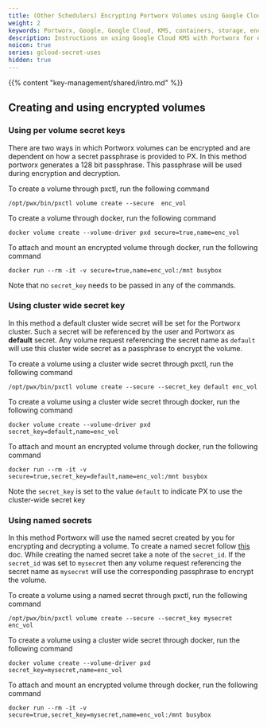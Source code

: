 ```yaml
---
title: (Other Schedulers) Encrypting Portworx Volumes using Google Cloud KMS
weight: 2
keywords: Portworx, Google, Google Cloud, KMS, containers, storage, encryption
description: Instructions on using Google Cloud KMS with Portworx for encrypting Portworx Volumes
noicon: true
series: gcloud-secret-uses
hidden: true
---
```


{{% content "key-management/shared/intro.md" %}}

## Creating and using encrypted volumes

### Using per volume secret keys

There are two ways in which Portworx volumes can be encrypted and are dependent on how a secret passphrase is provided to PX. In this method portworx generates a 128 bit passphrase. This passphrase will be used during encryption and decryption.

To create a volume through pxctl, run the following command

```
/opt/pwx/bin/pxctl volume create --secure  enc_vol
```

To create a volume through docker, run the following command

```
docker volume create --volume-driver pxd secure=true,name=enc_vol
```

To attach and mount an encrypted volume through docker, run the following command

```
docker run --rm -it -v secure=true,name=enc_vol:/mnt busybox
```

Note that no `secret_key` needs to be passed in any of the commands.

### Using cluster wide secret key

In this method a default cluster wide secret will be set for the Portworx cluster. Such a secret will be referenced by the user and Portworx as **default** secret. Any volume request referencing the
secret name as `default` will use this cluster wide secret as a passphrase to encrypt the volume.

To create a volume using a cluster wide secret through pxctl, run the following command

```
/opt/pwx/bin/pxctl volume create --secure --secret_key default enc_vol
```

To create a volume using a cluster wide secret through docker, run the following command

```
docker volume create --volume-driver pxd secret_key=default,name=enc_vol

```

To attach and mount an encrypted volume through docker, run the following command

```
docker run --rm -it -v secure=true,secret_key=default,name=enc_vol:/mnt busybox
```

Note the `secret_key` is set to the value `default` to indicate PX to use the cluster-wide secret key


### Using named secrets

In this method Portworx will use the named secret created by you for encrypting and decrypting a volume. To create a named secret follow [this](/key-management/gcloud-kms/#creating-named-secrets) doc. While creating the named secret take a note of the `secret_id`. If the `secret_id` was set to `mysecret` then any volume request referencing the secret name as `mysecret` will use the corresponding passphrase to encrypt the volume.

To create a volume using a named secret through pxctl, run the following command

```text
/opt/pwx/bin/pxctl volume create --secure --secret_key mysecret enc_vol

```

To create a volume using a cluster wide secret through docker, run the following command

```text
docker volume create --volume-driver pxd secret_key=mysecret,name=enc_vol

```

To attach and mount an encrypted volume through docker, run the following command

```
docker run --rm -it -v secure=true,secret_key=mysecret,name=enc_vol:/mnt busybox
```